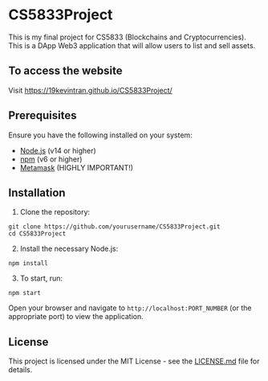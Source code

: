 # CS5833Project

This is my final project for CS5833 (Blockchains and Cryptocurrencies). This is a DApp Web3 application that will allow users to list and sell assets. 

## To access the website

Visit https://19kevintran.github.io/CS5833Project/

## Prerequisites

Ensure you have the following installed on your system:

- [Node.js](https://nodejs.org/) (v14 or higher)
- [npm](https://www.npmjs.com/) (v6 or higher)
- [Metamask](https://metamask.io/download/) (HIGHLY IMPORTANT!)


## Installation

1. Clone the repository:

```
git clone https://github.com/yourusername/CS5833Project.git
cd CS5833Project
```

2. Install the necessary Node.js:

```
npm install
```

3. To start, run:

```
npm start
```

Open your browser and navigate to `http://localhost:PORT_NUMBER` (or the appropriate port) to view the application.

## License

This project is licensed under the MIT License - see the [LICENSE.md](LICENSE.md) file for details.